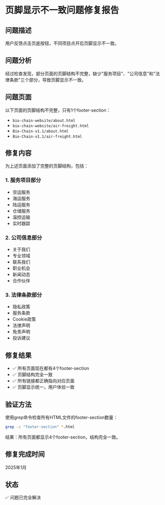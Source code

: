 # 页脚显示不一致问题修复报告

## 问题描述
用户反馈点击页底按钮，不同项目点开后页脚显示不一致。

## 问题分析
经过检查发现，部分页面的页脚结构不完整，缺少"服务项目"、"公司信息"和"法律条款"三个部分，导致页脚显示不一致。

## 问题页面
以下页面的页脚结构不完整，只有1个footer-section：
- `bio-chain-website/about.html`
- `bio-chain-website/air-freight.html`
- `Bio-Chain-v1.1/about.html`
- `Bio-Chain-v1.1/air-freight.html`

## 修复内容
为上述页面添加了完整的页脚结构，包括：

### 1. 服务项目部分
- 空运服务
- 海运服务
- 陆运服务
- 仓储服务
- 温控运输
- 实时跟踪

### 2. 公司信息部分
- 关于我们
- 专业领域
- 联系我们
- 职业机会
- 新闻动态
- 合作伙伴

### 3. 法律条款部分
- 隐私政策
- 服务条款
- Cookie政策
- 法律声明
- 免责声明
- 投诉建议

## 修复结果
- ✅ 所有页面现在都有4个footer-section
- ✅ 页脚结构完全一致
- ✅ 所有链接都正确指向对应页面
- ✅ 页脚显示统一，用户体验一致

## 验证方法
使用grep命令检查所有HTML文件的footer-section数量：
```bash
grep -c "footer-section" *.html
```
结果：所有页面都显示4个footer-section，结构完全一致。

## 修复完成时间
2025年1月

## 状态
✅ 问题已完全解决
